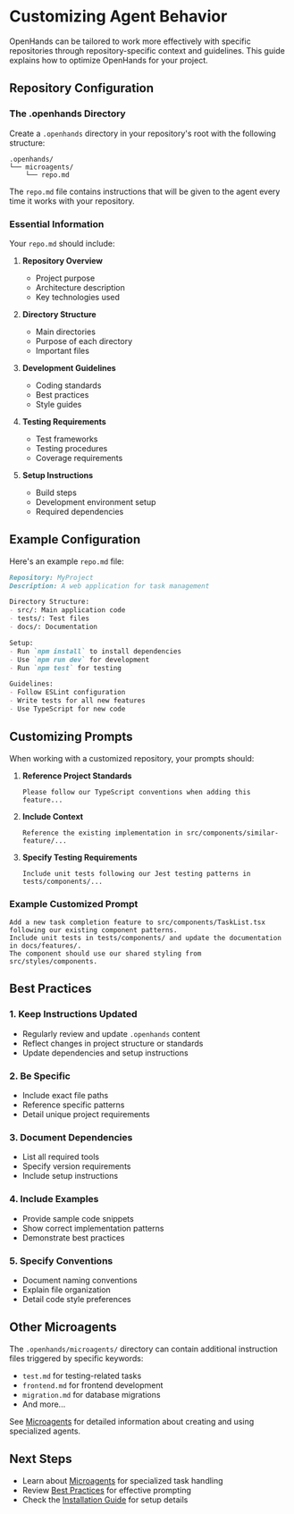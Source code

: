 # Customizing Agent Behavior

OpenHands can be tailored to work more effectively with specific repositories through repository-specific context and guidelines. This guide explains how to optimize OpenHands for your project.

## Repository Configuration

### The .openhands Directory

Create a `.openhands` directory in your repository's root with the following structure:
```
.openhands/
└── microagents/
    └── repo.md
```

The `repo.md` file contains instructions that will be given to the agent every time it works with your repository.

### Essential Information

Your `repo.md` should include:

1. **Repository Overview**
   - Project purpose
   - Architecture description
   - Key technologies used

2. **Directory Structure**
   - Main directories
   - Purpose of each directory
   - Important files

3. **Development Guidelines**
   - Coding standards
   - Best practices
   - Style guides

4. **Testing Requirements**
   - Test frameworks
   - Testing procedures
   - Coverage requirements

5. **Setup Instructions**
   - Build steps
   - Development environment setup
   - Required dependencies

## Example Configuration

Here's an example `repo.md` file:

```markdown
Repository: MyProject
Description: A web application for task management

Directory Structure:
- src/: Main application code
- tests/: Test files
- docs/: Documentation

Setup:
- Run `npm install` to install dependencies
- Use `npm run dev` for development
- Run `npm test` for testing

Guidelines:
- Follow ESLint configuration
- Write tests for all new features
- Use TypeScript for new code
```

## Customizing Prompts

When working with a customized repository, your prompts should:

1. **Reference Project Standards**
   ```
   Please follow our TypeScript conventions when adding this feature...
   ```

2. **Include Context**
   ```
   Reference the existing implementation in src/components/similar-feature/...
   ```

3. **Specify Testing Requirements**
   ```
   Include unit tests following our Jest testing patterns in tests/components/...
   ```

### Example Customized Prompt
```
Add a new task completion feature to src/components/TaskList.tsx following our existing component patterns.
Include unit tests in tests/components/ and update the documentation in docs/features/.
The component should use our shared styling from src/styles/components.
```

## Best Practices

### 1. Keep Instructions Updated
- Regularly review and update `.openhands` content
- Reflect changes in project structure or standards
- Update dependencies and setup instructions

### 2. Be Specific
- Include exact file paths
- Reference specific patterns
- Detail unique project requirements

### 3. Document Dependencies
- List all required tools
- Specify version requirements
- Include setup instructions

### 4. Include Examples
- Provide sample code snippets
- Show correct implementation patterns
- Demonstrate best practices

### 5. Specify Conventions
- Document naming conventions
- Explain file organization
- Detail code style preferences

## Other Microagents

The `.openhands/microagents/` directory can contain additional instruction files triggered by specific keywords:

- `test.md` for testing-related tasks
- `frontend.md` for frontend development
- `migration.md` for database migrations
- And more...

See [Microagents](microagents.md) for detailed information about creating and using specialized agents.

## Next Steps

- Learn about [Microagents](microagents.md) for specialized task handling
- Review [Best Practices](best-practices.md) for effective prompting
- Check the [Installation Guide](../installation/README.md) for setup details